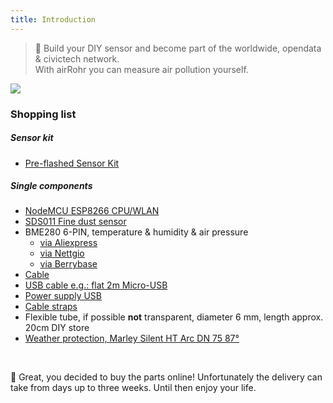 ```yaml
---
title: Introduction
---
```

> 🚧 Build your DIY sensor and become part of the worldwide, opendata & civictech network. <br> With airRohr you can measure air pollution yourself.


<img src="../docs/airrohr/particulate-matter-air-quality-sensor-kit.jpeg" loading="lazy"/>

### Shopping list
##### Sensor kit
* [Pre-flashed Sensor Kit](https://nettigo.eu/products/luftdaten-org-pl-kit-sds011-bme280)

##### Single components
* [NodeMCU ESP8266 CPU/WLAN](https://www.aliexpress.com/wholesale?groupsort=1&SortType=price_asc&SearchText=nodemcu+v3+esp8266+ch340)
* [SDS011 Fine dust sensor](http://www.aliexpress.com/wholesale?groupsort=1&SortType=price_asc&SearchText=sds011) 
* BME280 6-PIN, temperature & humidity & air pressure
  - [via Aliexpress](https://www.aliexpress.com/wholesale?catId=0&initiative_id=SB_20200308040440&SearchText=bme280+-5V+%2B3.3V)
  - [via Nettgio](https://nettigo.eu/products/module-pressure-humidity-and-temperature-sensor-bosch-bme280)
  - [via Berrybase](https://www.berrybase.de/sensoren-module/feuchtigkeit/gy-bme280-breakout-board-3in1-sensor-f-252-r-temperatur-luftfeuchtigkeit-und-luftdruck?c=92)
* [Cable](http://www.aliexpress.com/wholesale?groupsort=1&SortType=price_asc&SearchText=Dupont+cable+20cm+female-female)
* [USB cable e.g.: flat 2m Micro-USB](https://www.aliexpress.com/wholesale?catId=0&initiative_id=SB_20200308040708&SearchText=micro+usb+flat+cable+2m)
* [Power supply USB](https://www.aliexpress.com/wholesale?catId=0&initiative_id=SB_20200308040834&SearchText=single+micro+usb+eu+power+supply)
* [Cable straps](https://www.aliexpress.com/wholesale?catId=0&initiative_id=SB_20200308040852&SearchText=cable+straps)
* Flexible tube, if possible **not** transparent, diameter 6 mm, length approx. 20cm DIY store
* [Weather protection, Marley Silent HT Arc DN 75 87°](https://www.bauhaus.info/rohrsysteme/marley-ht-bogen-/p/13625028)


<br>

🙌 Great, you decided to buy the parts online! 
Unfortunately the delivery can take from days up to three weeks. 
Until then enjoy your life️.
